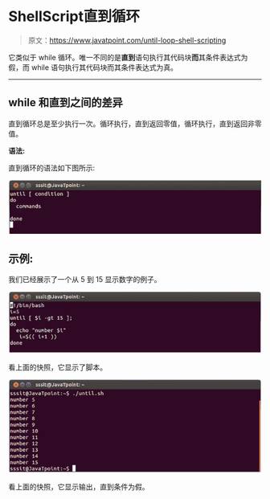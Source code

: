 # ShellScript直到循环

> 原文：<https://www.javatpoint.com/until-loop-shell-scripting>

它类似于 while 循环。唯一不同的是**直到**语句执行其代码块**而**其条件表达式为假，而 while 语句执行其代码块而其条件表达式为真。

* * *

## while 和直到之间的差异

直到循环总是至少执行一次。循环执行，直到返回零值，循环执行，直到返回非零值。

**语法:**

直到循环的语法如下图所示:

![Linux Shell Scripting Until loop 1](img/74af6af7897472fccce438be8563d2a2.png)

## 示例:

我们已经展示了一个从 5 到 15 显示数字的例子。

![Linux Shell Scripting Until loop 2](img/40ce227aa314c2c87ebe414021ada8f7.png)

看上面的快照，它显示了脚本。

![Linux Shell Scripting Until loop 3](img/5fccc6959df98126437a84577ca0c038.png)

看上面的快照，它显示输出，直到条件为假。